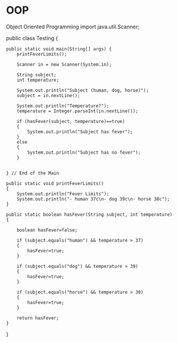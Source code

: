 # OOP
Object Oriented Programming
import java.util.Scanner;

public class Testing {

	public static void main(String[] args) {
		printFeverLimits();
		
		Scanner in = new Scanner(System.in);
		
		String subject;
		int temperature;
		
		System.out.println("Subject (human, dog, horse)");
		subject = in.nextLine();
		
		System.out.println("Temperature?");
		temperature = Integer.parseInt(in.nextLine());
		
		if (hasFever(subject, temperature)==true)
		{
			System.out.println("Subject has fever");
		}
		else 
		{	
			System.out.println("Subject has no fever");
		}
		

	} // End of the Main
	
	public static void printFeverLimits()
	{
		System.out.println("Fever Limits");
		System.out.println("- human 37c\n- dog 39c\n- horse 38c");
	}
	
	public static boolean hasFever(String subject, int temperature)
	{
		
		boolean hasFever=false;
		
		if (subject.equals("human") && temperature > 37)
		{
			hasFever=true;
		}
		
		if (subject.equals("dog") && temperature > 39)
		{
			hasFever=true;
		}
		
		if (subject.equals("horse") && temperature > 38)
		{
			hasFever=true;
		}
		
		return hasFever;
	}
	
}